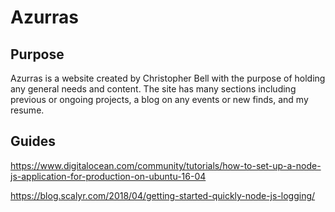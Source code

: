 # Azurras

## Purpose

Azurras is a website created by Christopher Bell with the purpose of holding any general needs and content. The site has many sections including previous or ongoing projects, a blog on any events or new finds, and my resume.




## Guides

https://www.digitalocean.com/community/tutorials/how-to-set-up-a-node-js-application-for-production-on-ubuntu-16-04

https://blog.scalyr.com/2018/04/getting-started-quickly-node-js-logging/